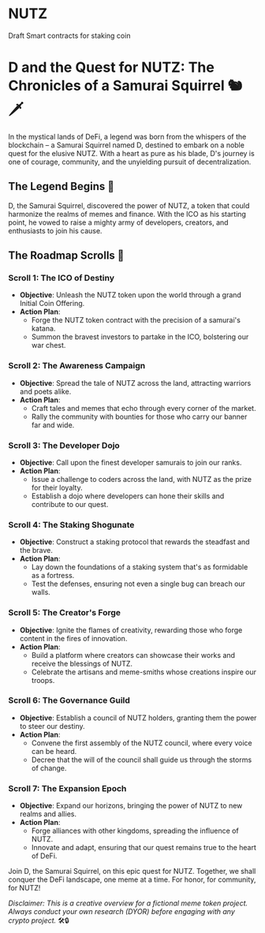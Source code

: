 # NUTZ
Draft Smart contracts for staking coin


# D and the Quest for NUTZ: The Chronicles of a Samurai Squirrel 🐿️🗡️

In the mystical lands of DeFi, a legend was born from the whispers of the blockchain – a Samurai Squirrel named D, destined to embark on a noble quest for the elusive NUTZ. With a heart as pure as his blade, D's journey is one of courage, community, and the unyielding pursuit of decentralization.

## The Legend Begins 🌟

D, the Samurai Squirrel, discovered the power of NUTZ, a token that could harmonize the realms of memes and finance. With the ICO as his starting point, he vowed to raise a mighty army of developers, creators, and enthusiasts to join his cause.

## The Roadmap Scrolls 📜

### Scroll 1: The ICO of Destiny
- **Objective**: Unleash the NUTZ token upon the world through a grand Initial Coin Offering.
- **Action Plan**:
  - Forge the NUTZ token contract with the precision of a samurai's katana.
  - Summon the bravest investors to partake in the ICO, bolstering our war chest.

### Scroll 2: The Awareness Campaign
- **Objective**: Spread the tale of NUTZ across the land, attracting warriors and poets alike.
- **Action Plan**:
  - Craft tales and memes that echo through every corner of the market.
  - Rally the community with bounties for those who carry our banner far and wide.

### Scroll 3: The Developer Dojo
- **Objective**: Call upon the finest developer samurais to join our ranks.
- **Action Plan**:
  - Issue a challenge to coders across the land, with NUTZ as the prize for their loyalty.
  - Establish a dojo where developers can hone their skills and contribute to our quest.

### Scroll 4: The Staking Shogunate
- **Objective**: Construct a staking protocol that rewards the steadfast and the brave.
- **Action Plan**:
  - Lay down the foundations of a staking system that's as formidable as a fortress.
  - Test the defenses, ensuring not even a single bug can breach our walls.

### Scroll 5: The Creator's Forge
- **Objective**: Ignite the flames of creativity, rewarding those who forge content in the fires of innovation.
- **Action Plan**:
  - Build a platform where creators can showcase their works and receive the blessings of NUTZ.
  - Celebrate the artisans and meme-smiths whose creations inspire our troops.

### Scroll 6: The Governance Guild
- **Objective**: Establish a council of NUTZ holders, granting them the power to steer our destiny.
- **Action Plan**:
  - Convene the first assembly of the NUTZ council, where every voice can be heard.
  - Decree that the will of the council shall guide us through the storms of change.

### Scroll 7: The Expansion Epoch
- **Objective**: Expand our horizons, bringing the power of NUTZ to new realms and allies.
- **Action Plan**:
  - Forge alliances with other kingdoms, spreading the influence of NUTZ.
  - Innovate and adapt, ensuring that our quest remains true to the heart of DeFi.

Join D, the Samurai Squirrel, on this epic quest for NUTZ. Together, we shall conquer the DeFi landscape, one meme at a time. For honor, for community, for NUTZ!

*Disclaimer: This is a creative overview for a fictional meme token project. Always conduct your own research (DYOR) before engaging with any crypto project.* 🛠️🔒
